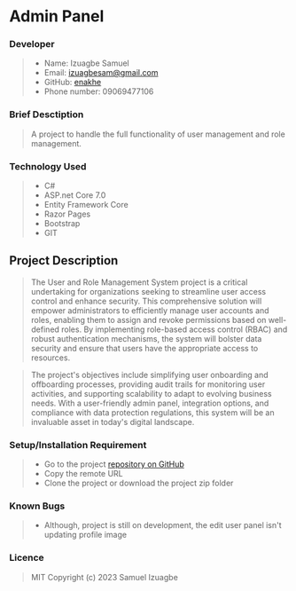 # Admin Panel
### Developer
> * Name: Izuagbe Samuel
> * Email: izuagbesam@gmail.com
> * GitHub: [enakhe](https://github.com/enakhe)
> * Phone number: 09069477106

### Brief Desctiption
> A project to handle the full functionality of user management and role management.

### Technology Used
> * C#
> * ASP.net Core 7.0
> * Entity Framework Core
> * Razor Pages
> * Bootstrap
> * GIT


## Project Description
>  The User and Role Management System project is a critical undertaking for organizations seeking to streamline user access control and enhance security. This comprehensive solution will empower administrators to efficiently manage user accounts and roles, enabling them to assign and revoke permissions based on well-defined roles. By implementing role-based access control (RBAC) and robust authentication mechanisms, the system will bolster data security and ensure that users have the appropriate access to resources.

> The project's objectives include simplifying user onboarding and offboarding processes, providing audit trails for monitoring user activities, and supporting scalability to adapt to evolving business needs. With a user-friendly admin panel, integration options, and compliance with data protection regulations, this system will be an invaluable asset in today's digital landscape.

### Setup/Installation Requirement
> * Go to the project [repository on GitHub](https://github.com/enakhe/AdminPanelOriginal)
> * Copy the remote URL 
> * Clone the project or download the project zip folder

### Known Bugs
> * Although, project is still on development, the edit user panel isn't updating profile image

### Licence
> MIT
> Copyright (c) 2023 Samuel Izuagbe